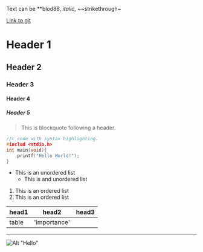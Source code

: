 Text can be **blod88, _italic_, ~~strikethrough~

[Link to git](http://github.com)

# Header 1
## Header 2
### Header 3
#### Header 4
##### Header 5

> This is blockquote following a header.


```c
//c code with syntax highlighting.
#includ <stdio.h>
int main(void){
	printf("Hello World!");
}
```

* This is an unordered list
	* This is and unordered list


1. This is an ordered list
2. This is an ordered list


|head1	|head2		|head3	 |
|:------|------------|-------|
|table	|'importance'|		 |


***
![Alt "Hello"](http://guides.github.com/activities/hello-world/branching.png)

